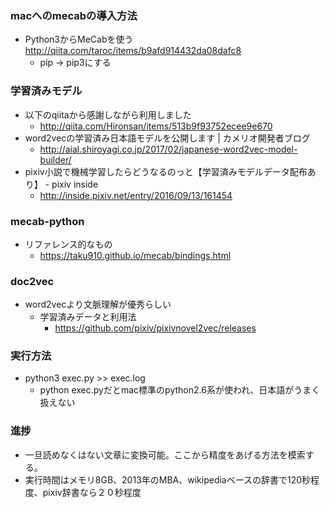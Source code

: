 ### macへのmecabの導入方法
- Python3からMeCabを使う http://qiita.com/taroc/items/b9afd914432da08dafc8
    - pip → pip3にする

### 学習済みモデル
- 以下のqiitaから感謝しながら利用しました
    - http://qiita.com/Hironsan/items/513b9f93752ecee9e670
- word2vecの学習済み日本語モデルを公開します | カメリオ開発者ブログ
    - http://aial.shiroyagi.co.jp/2017/02/japanese-word2vec-model-builder/
- pixiv小説で機械学習したらどうなるのっと【学習済みモデルデータ配布あり】 - pixiv inside
    - http://inside.pixiv.net/entry/2016/09/13/161454

### mecab-python
- リファレンス的なもの
    - https://taku910.github.io/mecab/bindings.html

### doc2vec
- word2vecより文脈理解が優秀らしい
    - 学習済みデータと利用法
        - https://github.com/pixiv/pixivnovel2vec/releases

### 実行方法
- python3 exec.py >> exec.log
    - python exec.pyだとmac標準のpython2.6系が使われ、日本語がうまく扱えない

### 進捗
- 一旦読めなくはない文章に変換可能。ここから精度をあげる方法を模索する。
- 実行時間はメモリ8GB、2013年のMBA、wikipediaベースの辞書で120秒程度、pixiv辞書なら２０秒程度
